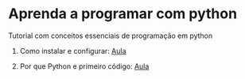 # Aprenda a programar com python

Tutorial com conceitos essenciais de programação em python

1. Como instalar e configurar: [Aula](https://github.com/obrunodev/aprenda-python/blob/main/Iniciantes/InstalandoALinguagem.md)

2. Por que Python e primeiro código: [Aula](https://github.com/obrunodev/aprenda-python/blob/main/Iniciantes/primeiroCodigo.md)